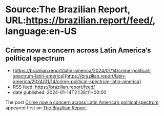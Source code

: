 # Source:The Brazilian Report, URL:https://brazilian.report/feed/, language:en-US

## Crime now a concern across Latin America’s political spectrum
 - [https://brazilian.report/latin-america/2024/01/14/crime-political-spectrum-latin-america](https://brazilian.report/latin-america/2024/01/14/crime-political-spectrum-latin-america)
 - RSS feed: https://brazilian.report/feed/
 - date published: 2024-01-14T21:38:11+00:00

<p>The post <a href="https://brazilian.report/latin-america/2024/01/14/crime-political-spectrum-latin-america/">Crime now a concern across Latin America’s political spectrum</a> appeared first on <a href="https://brazilian.report">The Brazilian Report</a>.</p>

